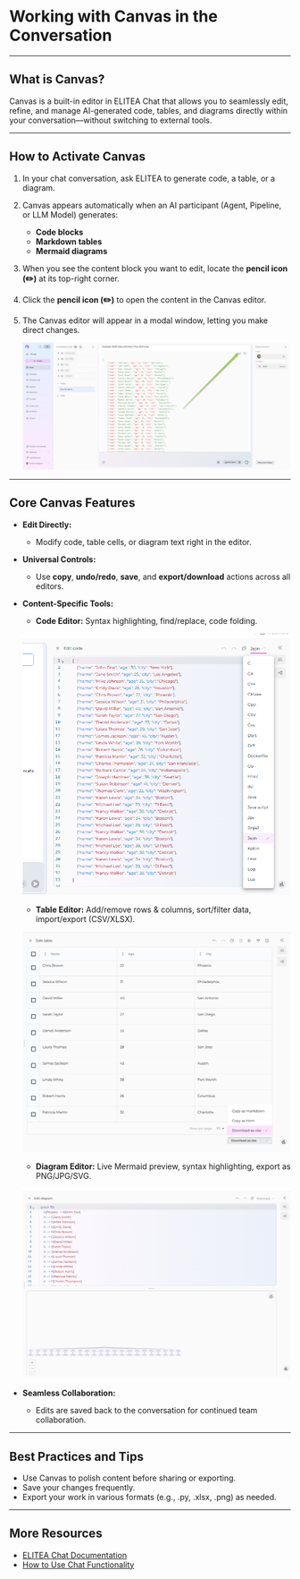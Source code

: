 # Working with Canvas in the Conversation

---

## What is Canvas?

Canvas is a built-in editor in ELITEA Chat that allows you to seamlessly edit, refine, and manage AI-generated code, tables, and diagrams directly within your conversation—without switching to external tools.

---

## How to Activate Canvas

1. In your chat conversation, ask ELITEA to generate code, a table, or a diagram.
2. Canvas appears automatically when an AI participant (Agent, Pipeline, or LLM Model) generates:
    * **Code blocks**
    * **Markdown tables**
    * **Mermaid diagrams**
3. When you see the content block you want to edit, locate the **pencil icon (✏️)** at its top-right corner.
4. Click the **pencil icon (✏️)** to open the content in the Canvas editor.
5. The Canvas editor will appear in a modal window, letting you make direct changes.

    ![Canvas Opened](../img/getting-started/canvas-in-conversation/canvas_open.png)
---

## Core Canvas Features

* **Edit Directly:**  
    * Modify code, table cells, or diagram text right in the editor.
* **Universal Controls:**  
    * Use **copy**, **undo/redo**, **save**, and **export/download** actions across all editors.
* **Content-Specific Tools:**  
    * **Code Editor:** Syntax highlighting, find/replace, code folding.

     ![Code Editor](../img/getting-started/canvas-in-conversation/code.png)
     
    * **Table Editor:** Add/remove rows & columns, sort/filter data, import/export (CSV/XLSX).

     ![Table Editor](../img/getting-started/canvas-in-conversation/table.png)

    * **Diagram Editor:** Live Mermaid preview, syntax highlighting, export as PNG/JPG/SVG.

    ![Diagram Editor](../img/getting-started/canvas-in-conversation/mermaid.png)

* **Seamless Collaboration:**  
    * Edits are saved back to the conversation for continued team collaboration.

---

## Best Practices and Tips

* Use Canvas to polish content before sharing or exporting.
* Save your changes frequently.
* Export your work in various formats (e.g., .py, .xlsx, .png) as needed.

---

## More Resources

* [ELITEA Chat Documentation](../menus/chat.md)
* [How to Use Chat Functionality](../how-tos/how-to-use-chat-functionality.md)